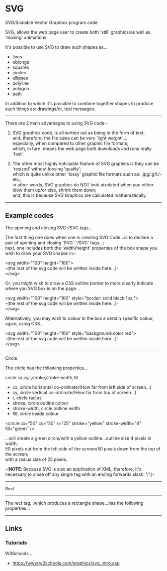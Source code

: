 # SVG
SVG/Scalable Vector Graphics program code

SVG, allows the web page user to create both 'still' graphics/as well as, 'moving' animations.

It's possible to use SVG to draw such shapes as...

- lines
- oblongs
- squares
- circles
- ellipses
- polyline
- polygon
- path

In addition to which it's possible to combine together shapes to produce such things as: drawings/or, text messages.

-----

There are 2 main advantages to using SVG code:-

1. SVG graphics code, is all written out as being in the form of text;     
and, therefore, the file sizes can be very 'light weight'...;  
especially, when compared to other graphic file formats;  
which, in turn, means the web page both downloads and runs really 'fast'.   

2. The other most highly noticiable feature of SVG graphics is they can be 'resized' without loosing 'quality';          
which is quite unlike other 'lossy' graphic file formats such as: .jpg/.gif./-etc.;    
in other words, SVG graphics do NOT look pixelated when you either blow them up/or else, shrink them down;    
and, this is because SVG Graphics are calculated mathematically.     

-----

## Example codes

The opening and closing SVG-/SVG tags...

The first thing one does when one is creating SVG Code...is to declare a pair of opening and closing 'SVG'-'/SVG' tags...;   
next, one includes both the 'width/height' properties of the box shape you wish to draw your SVG shapes in:-     

&lt;svg width="100" height="100"&gt;    
-(the rest of the svg code will be written inside here...)-  
&lt;/svg&gt;  

Or, you might wish to draw a CSS outline border to more clearly indicate where you SVG box is on the page...  

&lt;svg width="100" height="100" style="border: solid black 1px;"&gt;    
-(the rest of the svg code will be written inside here...)-  
&lt;/svg&gt;  

Alternatively, you may wish to colour in the box a certain specific colour, again, using CSS...  

&lt;svg width="100" height="100" style="background-color:red"&gt;    
-(the rest of the svg code will be written inside here...)-  
&lt;/svg&gt;  

-----

Circle

The circle has the following properties...

circle cx,cy,r,stroke,stroke-width,fill

- cx, circle horizontal co-ordinate/(How far from left side of screen...)    
- cy, circle vertical co-ordinate/(How far from top of screen...)    
- r, circle radius  
- stroke, circle outline colour  
- stroke-width, circle outline width  
- fill, circle inside colour  

&lt;circle cx="50" cy="50" r="25" stroke="yellow" stroke-width="4" fill="green" /&gt;

...will create a green circle/with a yellow outline...outline size 4 pixels in width;       
50 pixels out from the left side of the screen/50 pixels down from the top of the screen;  
with a radius size of 25 pixels.

-(**NOTE**: Because SVG is also an application of XML; therefore, it's necessary to close off any single tag with an ending forwards slash: '/'.)-  

-----

Rect

-----

The rect tag...which produces a rectangle shape...has the following properties...

-----

## Links

### Tutorials

W3Schools...

- https://www.w3schools.com/graphics/svg_intro.asp  





